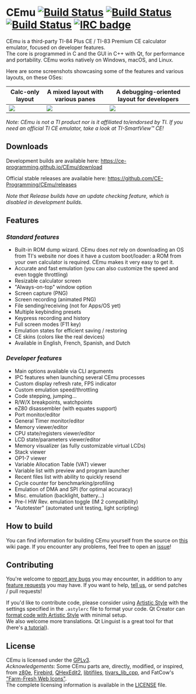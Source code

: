 # CEmu [![Build Status](https://travis-ci.org/CE-Programming/CEmu.svg)](https://travis-ci.org/CE-Programming/CEmu) [![Build Status](https://ci.appveyor.com/api/projects/status/github/CE-Programming/CEmu?branch=master&svg=true)](https://ci.appveyor.com/project/alberthdev/cemu-q0nl8) [![Build Status](https://scan.coverity.com/projects/7576/badge.svg)](https://scan.coverity.com/projects/ce-programming-cemu) [![IRC badge](https://img.shields.io/badge/IRC%20channel-%23cemu--dev%20on%20EFNet-blue.svg)](http://chat.efnet.org/irc.cgi?adv=1&nick=cemu-user&chan=%23cemu-dev)

CEmu is a third-party TI-84 Plus CE / TI-83 Premium CE calculator emulator, focused on developer features.  
The core is programmed in C and the GUI in C++ with Qt, for performance and portability. CEmu works natively on Windows, macOS, and Linux.

Here are some screenshots showcasing some of the features and various layouts, on these OSes:

Calc-only layout | A mixed layout with various panes | A debugging-oriented layout for developers |
------------ | ------------ | ------------- |
<a href="https://i.imgur.com/4CJ7RqT.png"><img src="https://i.imgur.com/e1BgJRw.png" /></a>|<a href="https://i.imgur.com/W5mKf1n.png"><img src="https://i.imgur.com/EZKWRUh.png" /></a>|<a href="https://i.imgur.com/hJFVdtF.png"><img src="https://i.imgur.com/H5TQrci.png" /></a>

_Note: CEmu is not a TI product nor is it affiliated to/endorsed by TI. If you need an official TI CE emulator, take a look at TI-SmartView™ CE!_

## Downloads
Development builds are available here: https://ce-programming.github.io/CEmu/download

Official stable releases are available here: https://github.com/CE-Programming/CEmu/releases

_Note that Release builds have an update checking feature, which is disabled in development builds._

## Features
### _Standard features_
* Built-in ROM dump wizard. CEmu does _not_ rely on downloading an OS from TI's website nor does it have a custom boot/loader: a ROM from your own calculator is required. CEmu makes it very easy to get it.
* Accurate and fast emulation (you can also customize the speed and even toggle throttling)
* Resizable calculator screen
* "Always-on-top" window option
* Screen capture (PNG)
* Screen recording (animated PNG)
* File sending/receiving (not for Apps/OS yet)
* Multiple keybinding presets
* Keypress recording and history
* Full screen modes (F11 key)
* Emulation states for efficient saving / restoring
* CE skins (colors like the real devices)
* Available in English, French, Spanish, and Dutch

### _Developer features_
* Main options available via CLI arguments
* IPC features when launching several CEmu processes
* Custom display refresh rate, FPS indicator
* Custom emulation speed/throttling
* Code stepping, jumping...
* R/W/X breakpoints, watchpoints
* eZ80 disassembler (with equates support)
* Port monitor/editor
* General Timer monitor/editor
* Memory viewer/editor
* CPU state/registers viewer/editor
* LCD state/parameters viewer/editor
* Memory visualizer (as fully customizable virtual LCDs)
* Stack viewer
* OP1-7 viewer
* Variable Allocation Table (VAT) viewer
* Variable list with preview and program launcher
* Recent files list with ability to quickly resend
* Cycle counter for benchmarking/profiling
* Emulation of DMA and SPI (for optimal accuracy)
* Misc. emulation (backlight, battery...)
* Pre-I HW Rev. emulation toggle (IM 2 compatibility)
* "Autotester" (automated unit testing, light scripting)

## How to build
You can find information for building CEmu yourself from the source on [this](https://github.com/CE-Programming/CEmu/wiki/Building-CEmu) wiki page. If you encounter any problems, feel free to open an [issue](https://github.com/CE-Programming/CEmu/issues)!

## Contributing

You're welcome to [report any bugs](https://github.com/CE-Programming/CEmu/issues) you may encounter, in addition to any [feature requests](https://github.com/CE-Programming/CEmu/issues) you may have. If you want to help, [tell us](http://chat.efnet.org/irc.cgi?adv=1&nick=cemu-user&chan=%23cemu-dev), or send patches / pull requests!

If you'd like to contribute code, please consider using [Artistic Style](http://astyle.sourceforge.net/) with the settings specified in the `.astylerc` file to format your code. Qt Creator can [format code with Artistic Style](http://doc.qt.io/qtcreator/creator-beautifier.html) with minimal setup.  
We also welcome more translations. Qt Linguist is a great tool for that (here's [a tutorial](https://doc.qt.io/qt-5/linguist-manager.html)).

## License
CEmu is licensed under the [GPLv3](LICENSE).  
_Acknowledgements_: Some CEmu parts are, directly, modified, or inspired, from [z80e](https://github.com/KnightOS/z80e), [Firebird](https://github.com/nspire-emus/firebird), [QHexEdit2](https://github.com/Simsys/qhexedit2), [libtifiles](https://github.com/debrouxl/tilibs), [tivars_lib_cpp](https://github.com/adriweb/tivars_lib_cpp), and FatCow's ["Farm-Fresh Web Icons"](http://www.fatcow.com/free-icons).  
The complete licensing information is available in the [LICENSE](LICENSE) file.
